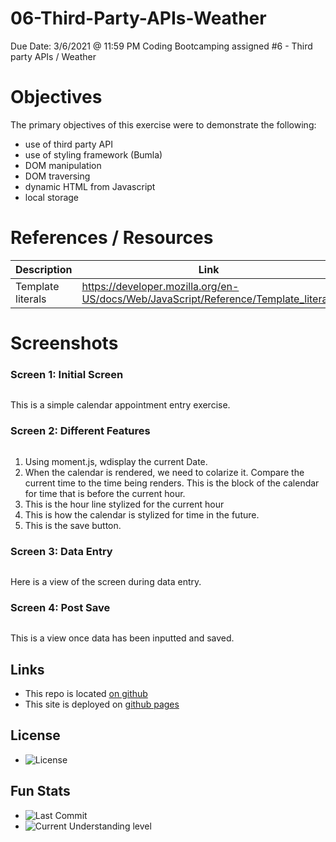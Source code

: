 # 06-Third-Party-APIs-Weather
Due Date: 3/6/2021 @ 11:59 PM
Coding Bootcamping assigned #6 - Third party APIs / Weather

# Objectives
The primary objectives of this exercise were to demonstrate the following:

* use of third party API
* use of styling framework (Bumla)
* DOM manipulation
* DOM traversing
* dynamic HTML from Javascript
* local storage

# References / Resources 

|Description|Link|
|-----------|----|
|Template literals|https://developer.mozilla.org/en-US/docs/Web/JavaScript/Reference/Template_literals|

# Screenshots
### Screen 1: **Initial Screen**
![<img src=assets/images/screen01.png>](assets/images/screen01.png)

This is a simple calendar appointment entry exercise.

### Screen 2: **Different Features**
![<img src=assets/images/screen02.png>](assets/images/screen02.png)

1. Using moment.js, wdisplay the current Date.
2. When the calendar is rendered, we need to colarize it.  Compare the current time to the time being renders.  This is the block of the calendar for time that is before the current hour.
3. This is the hour line stylized for the current hour
4. This is how the calendar is stylized for time in the future.
5. This is the save button.

### Screen 3: **Data Entry**
![<img src=assets/images/screen03.png>](assets/images/screen03.png)

Here is a view of the screen during data entry.


### Screen 4: **Post Save**
![<img src=assets/images/screen04.png>](assets/images/screen04.png)

This is a view once data has been inputted and saved.

## Links
* This repo is located [on github](https://github.com/jonesjsc/05-Third-Party-APIs-Calendar)
* This site is deployed on [github pages](https://jonesjsc.github.io/05-Third-Party-APIs-Calendar/)

## License
* ![License](https://img.shields.io/github/license/jonesjsc/05-Third-Party-APIs-Calenda)

## Fun Stats
* ![Last Commit](https://img.shields.io/github/last-commit/jonesjsc/03-JavaScript-Password-Generator)
* ![Current Understanding level](https://img.shields.io/badge/Understanding%20Level-Gettin%20There-yellow)
